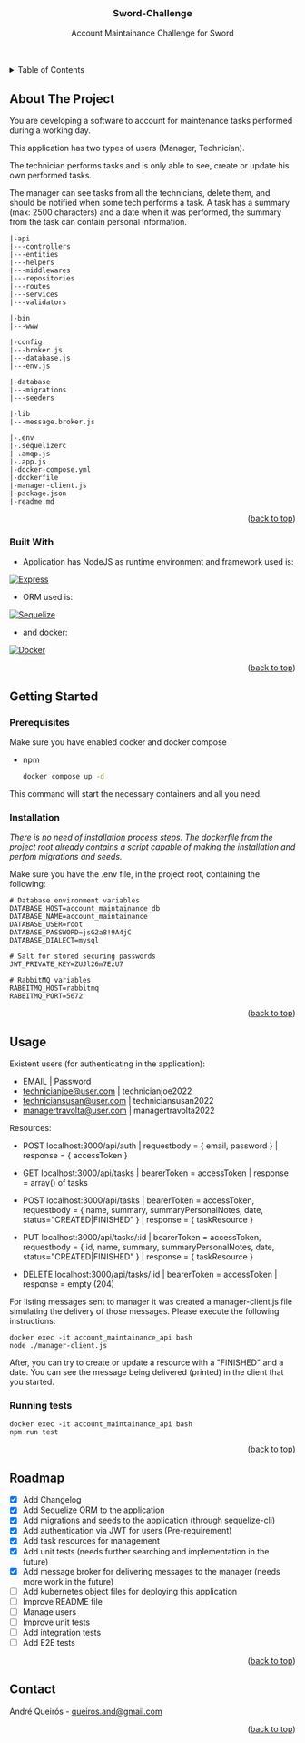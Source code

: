 <!-- PROJECT LOGO -->
<br />
<div align="center">
  <h3 align="center">Sword-Challenge</h3>

  <p align="center">
    Account Maintainance Challenge for Sword
    <br />
    <br />
    <br />
  </p>
</div>



<!-- TABLE OF CONTENTS -->
<details>
  <summary>Table of Contents</summary>
  <ol>
    <li>
      <a href="#about-the-project">About The Project</a>
      <ul>
        <li><a href="#built-with">Built With</a></li>
      </ul>
    </li>
    <li>
      <a href="#getting-started">Getting Started</a>
      <ul>
        <li><a href="#prerequisites">Prerequisites</a></li>
        <li><a href="#installation">Installation</a></li>
      </ul>
    </li>
    <li><a href="#usage">Usage</a></li>
    <li><a href="#roadmap">Roadmap</a></li>
    <li><a href="#contact">Contact</a></li>
  </ol>
</details>



<!-- ABOUT THE PROJECT -->
## About The Project

You are developing a software to account for maintenance tasks performed during a working day.

This application has two types of users (Manager, Technician).

The technician performs tasks and is only able to see, create or update his own performed tasks. 

The manager can see tasks from all the technicians, delete them, and should be notified when some tech performs a task. A task has a summary (max: 2500 characters) and a date when it was performed, the summary from the task can contain personal information.

```
|-api
|---controllers
|---entities
|---helpers
|---middlewares
|---repositories
|---routes
|---services
|---validators

|-bin
|---www

|-config
|---broker.js
|---database.js
|---env.js

|-database
|---migrations
|---seeders

|-lib
|---message.broker.js

|-.env
|-.sequelizerc
|-.amqp.js
|-.app.js
|-docker-compose.yml
|-dockerfile
|-manager-client.js
|-package.json
|-readme.md

```


<p align="right">(<a href="#readme-top">back to top</a>)</p>



### Built With

* Application has NodeJS as runtime environment and framework used is:

[![Express][Express.js]][Express-url]

* ORM used is:

[![Sequelize][Sequelize]][Sequelize-url]

* and docker:

[![Docker][Docker]][Docker-url]

<p align="right">(<a href="#readme-top">back to top</a>)</p>



<!-- GETTING STARTED -->
## Getting Started

### Prerequisites

Make sure you have enabled docker and docker compose
* npm
  ```sh
  docker compose up -d
  ```
This command will start the necessary containers and all you need.
### Installation

_There is no need of installation process steps. The dockerfile from the project root already contains a script capable of making the installation and perfom migrations and seeds._

Make sure you have the .env file, in the project root, containing the following:
```
# Database environment variables
DATABASE_HOST=account_maintainance_db
DATABASE_NAME=account_maintainance
DATABASE_USER=root
DATABASE_PASSWORD=jsG2a8!9A4jC
DATABASE_DIALECT=mysql

# Salt for stored securing passwords
JWT_PRIVATE_KEY=ZUJl26m7EzU7

# RabbitMQ variables
RABBITMQ_HOST=rabbitmq
RABBITMQ_PORT=5672
```

<p align="right">(<a href="#readme-top">back to top</a>)</p>



<!-- USAGE EXAMPLES -->
## Usage
Existent users (for authenticating in the application):
* EMAIL                    | Password
* technicianjoe@user.com   | technicianjoe2022
* techniciansusan@user.com | techniciansusan2022
* managertravolta@user.com | managertravolta2022

Resources:
* POST localhost:3000/api/auth | requestbody = { email, password } | response = { accessToken }

* GET  localhost:3000/api/tasks | bearerToken = accessToken  | response = array() of tasks

* POST localhost:3000/api/tasks | bearerToken = accessToken, requestbody = { name, summary, summaryPersonalNotes, date, status="CREATED|FINISHED" } | response = { taskResource }

* PUT localhost:3000/api/tasks/:id | bearerToken = accessToken, requestbody = { id, name, summary, summaryPersonalNotes, date, status="CREATED|FINISHED" } | response = { taskResource }

* DELETE localhost:3000/api/tasks/:id | bearerToken = accessToken | response = empty (204)


For listing messages sent to manager it was created a manager-client.js file simulating the delivery of those messages. Please execute the following instructions:
```
docker exec -it account_maintainance_api bash
node ./manager-client.js
```
After, you can try to create or update a resource with a "FINISHED" and a date. You can see the message being delivered (printed) in the client that you started.

### Running tests
```
docker exec -it account_maintainance_api bash
npm run test
```
<p align="right">(<a href="#readme-top">back to top</a>)</p>



<!-- ROADMAP -->
## Roadmap

- [x] Add Changelog
- [x] Add Sequelize ORM to the application
- [x] Add migrations and seeds to the application (through sequelize-cli)
- [x] Add authentication via JWT for users (Pre-requirement)
- [x] Add task resources for management
- [x] Add unit tests (needs further searching and implementation in the future)
- [x] Add message broker for delivering messages to the manager (needs more work in the future)
- [ ] Add kubernetes object files for deploying this application
- [ ] Improve README file
- [ ] Manage users
- [ ] Improve unit tests
- [ ] Add integration tests
- [ ] Add E2E tests

<p align="right">(<a href="#readme-top">back to top</a>)</p>

<!-- CONTACT -->
## Contact

André Queirós - queiros.and@gmail.com

<p align="right">(<a href="#readme-top">back to top</a>)</p>



<!-- MARKDOWN LINKS & IMAGES -->
<!-- https://www.markdownguide.org/basic-syntax/#reference-style-links -->
[Express.js]: https://expressjs.com/images/express-facebook-share.png
[Express-url]: https://expressjs.com/
[Sequelize]: https://www.luiztools.com.br/wp-content/uploads/2021/01/sequelize.png
[Sequelize-url]: https://sequelize.org/
[Docker]: https://miro.medium.com/max/1400/1*JUOITpaBdlrMP9D__-K5Fw.png
[Docker-url]: https://hub.docker.com/

